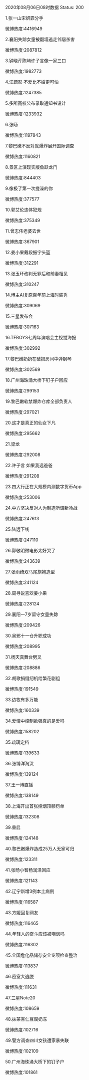 2020年08月06日08时数据
Status: 200

1.张一山宋妍霏分手

微博热度:4416949

2.襄阳失踪女童被翻墙逃走邻居杀害

微博热度:2087812

3.钟晓芹陈屿许子言像一家三口

微博热度:1982773

4.江疏影 不爱比不婚更可怕

微博热度:1247385

5.多所高校公布录取通知书设计

微博热度:1233932

6.张旸

微博热度:1197843

7.黎巴嫩不反对就爆炸展开国际调查

微博热度:1160821

8.景区上演现实版鱼跃龙门

微博热度:844403

9.像极了第一次搓澡的你

微博热度:377577

10.郭艾伦违体犯规

微博热度:375349

11.曾志伟老婆去世

微博热度:367901

12.姜小果戴段振宇头盔

微博热度:312291

13.张玉环改判无罪后和前妻相见

微博热度:310247

14.博主AI复原百年前上海时装秀

微博热度:309069

15.三星发布会

微博热度:307163

16.TFBOYS七周年演唱会主视觉海报

微博热度:302992

17.黎巴嫩奶奶在破损房间中弹钢琴

微博热度:302569

18.广州海珠涌大桥下钉子户回应

微博热度:299153

19.黎巴嫩软禁爆炸仓库全部负责人

微博热度:297021

20.这才是真正的仙女下凡

微博热度:295662

21.梁龙

微博热度:292008

22.许子言 如果我选爸爸

微博热度:291208

23.四大行正在大规模内测数字货币App

微博热度:253006

24.中方坚决反对人为制造所谓新冷战

微博热度:247613

25.陆远下线

微博热度:247110

26.郭敬明微电影太好哭了

微博热度:243639

27.张雨绮双马尾旗袍造型

微博热度:241124

28.周寻说喜欢姜小果

微博热度:228124

29.襄阳一7岁留守女童失踪

微博热度:209426

30.吴邪十一仓升职成功

微博热度:208995

31.杨天真舞台劈叉

微博热度:208886

32.胡歌捐缝纫机给繁花剧组

微博热度:191549

33.边牧有多万能

微博热度:160339

34.爱情中控制欲强真的是爱吗

微博热度:158202

35.琉璃定档

微博热度:139633

36.张博洋淘汰

微博热度:139124

37.王一博直播

微博热度:138149

38.上海开出首张控烟顶额罚单

微博热度:132308

39.重启

微博热度:124148

40.黎巴嫩爆炸造成25万人无家可归

微博热度:123311

41.张旸小智杨润泽回应

微博热度:121143

42.辽宁新增3例本土病例

微博热度:116587

43.方媛回复网友

微博热度:116465

44.年轻人的奋斗应该被嘲讽吗

微博热度:116302

45.全国危化品储存安全专项检查整治

微博热度:113837

46.密室大逃脱

微博热度:111631

47.三星Note20

微博热度:108659

48.抹茶杏仁豆腐奶冻

微博热度:102716

49.警方调查四川女孩遭家暴失联

微博热度:102109

50.广州海珠涌大桥下的钉子户

微博热度:101861

